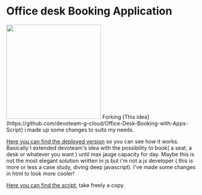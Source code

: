 # Office desk Booking Application
<img src="https://github.com/carminemnc/officedeskbooking/blob/main/Desk%20booking%20(2).gif?raw=true" width="250" height="250">
Forking [This idea](https://github.com/devoteam-g-cloud/Office-Desk-Booking-with-Apps-Script) i made up some changes to suits my needs.

[Here you can find the deployed version](https://script.google.com/macros/s/AKfycbw8JM3ffqiDej4DKFgWGf3dlwXquI-dHq9cJfYCvZOHAj2GUkaZ9OLv92k4yiEZjV4lbw/exec) so you can see how it works. Basically I extended devoteam's idea with the possibility to book( a seat, a desk or whatever you want ) until max jauge capacity for day. Maybe this is not the most elegant solution written in js but i'm not a js developer ( this is more or less a case study, diving deep javascript).
I've made some changes in html to look more cooler!


[Here you can find the script](https://script.google.com/home/projects/1liA2JnkF1mC53L19v2ZvX25FHYAGa8dPpl2esbygBhzUGwqJshZDYthb), take freely a copy.

